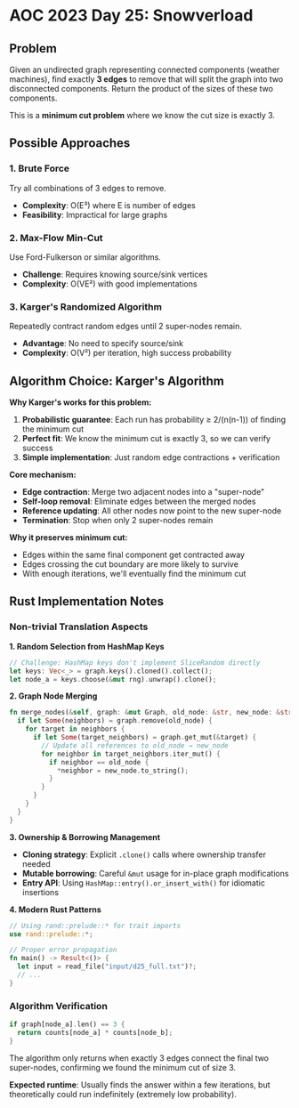 # AOC 2023 Day 25: Snowverload

## Problem

Given an undirected graph representing connected components (weather machines), find exactly **3 edges** to remove that will split the graph into two disconnected components. Return the product of the sizes of these two components.

This is a **minimum cut problem** where we know the cut size is exactly 3.

## Possible Approaches

### 1. **Brute Force** 
Try all combinations of 3 edges to remove.
- **Complexity**: O(E³) where E is number of edges
- **Feasibility**: Impractical for large graphs

### 2. **Max-Flow Min-Cut** 
Use Ford-Fulkerson or similar algorithms.
- **Challenge**: Requires knowing source/sink vertices
- **Complexity**: O(VE²) with good implementations

### 3. **Karger's Randomized Algorithm** 
Repeatedly contract random edges until 2 super-nodes remain.
- **Advantage**: No need to specify source/sink
- **Complexity**: O(V²) per iteration, high success probability

## Algorithm Choice: Karger's Algorithm

**Why Karger's works for this problem:**

1. **Probabilistic guarantee**: Each run has probability ≥ 2/(n(n-1)) of finding the minimum cut
2. **Perfect fit**: We know the minimum cut is exactly 3, so we can verify success
3. **Simple implementation**: Just random edge contractions + verification

**Core mechanism:**
- **Edge contraction**: Merge two adjacent nodes into a "super-node"
- **Self-loop removal**: Eliminate edges between the merged nodes
- **Reference updating**: All other nodes now point to the new super-node
- **Termination**: Stop when only 2 super-nodes remain

**Why it preserves minimum cut:**
- Edges within the same final component get contracted away
- Edges crossing the cut boundary are more likely to survive
- With enough iterations, we'll eventually find the minimum cut

## Rust Implementation Notes

### Non-trivial Translation Aspects

**1. Random Selection from HashMap Keys**
```rust
// Challenge: HashMap keys don't implement SliceRandom directly
let keys: Vec<_> = graph.keys().cloned().collect();
let node_a = keys.choose(&mut rng).unwrap().clone();
```

**2. Graph Node Merging**
```rust
fn merge_nodes(&self, graph: &mut Graph, old_node: &str, new_node: &str) {
  if let Some(neighbors) = graph.remove(old_node) {
    for target in neighbors {
      if let Some(target_neighbors) = graph.get_mut(&target) {
        // Update all references to old_node → new_node
        for neighbor in target_neighbors.iter_mut() {
          if neighbor == old_node {
            *neighbor = new_node.to_string();
          }
        }
      }
    }
  }
}
```

**3. Ownership & Borrowing Management**
- **Cloning strategy**: Explicit `.clone()` calls where ownership transfer needed
- **Mutable borrowing**: Careful `&mut` usage for in-place graph modifications
- **Entry API**: Using `HashMap::entry().or_insert_with()` for idiomatic insertions

**4. Modern Rust Patterns**
```rust
// Using rand::prelude::* for trait imports
use rand::prelude::*;

// Proper error propagation
fn main() -> Result<()> {
  let input = read_file("input/d25_full.txt")?;
  // ...
}
```

### Algorithm Verification
```rust
if graph[node_a].len() == 3 {
  return counts[node_a] * counts[node_b];
}
```

The algorithm only returns when exactly 3 edges connect the final two super-nodes, confirming we found the minimum cut of size 3.

**Expected runtime**: Usually finds the answer within a few iterations, but theoretically could run indefinitely (extremely low probability).